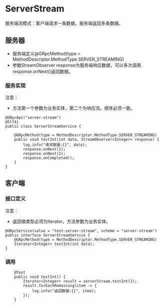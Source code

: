 # ServerStream
服务端流模式：客户端请求一条数据，服务端返回多条数据。

## 服务器
- 服务端定义@GRpcMethod(type = MethodDescriptor.MethodType.SERVER_STREAMING)
- 参数StreamObserver<Integer> response为服务端响应数据，可以多次调用response.onNext()返回数据。

### 服务实现

注意：
- 方法第一个参数为业务实体，第二个为响应流。顺序必须一致。

```
@GRpcApi("server-stream")
@Slf4j
public class ServerStreamService {

    @GRpcMethod(type = MethodDescriptor.MethodType.SERVER_STREAMING)
    public void testInt(int data, StreamObserver<Integer> response) {
        log.info("请求数据:{}", data);
        response.onNext(1);
        response.onNext(2);
        response.onCompleted();
    }
}
```

## 客户端
### 接口定义


注意：
- 返回值类型必须为Iterator，方法参数为业务实体。

```
@GRpcService(value = "test-server-stream", scheme = "server-stream")
public interface ServerStreamService {
    @GRpcMethod(type = MethodDescriptor.MethodType.SERVER_STREAMING)
    Iterator<Integer> testInt(int data);
}
```

### 调用

```
    @Test
    public void testInt() {
        Iterator<Integer> result = serverStream.testInt(1);
        result.forEachRemaining(item -> {
            log.info("返回数据:{}", item);
        });
    }
```
